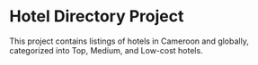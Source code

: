 # Hotel Directory Project

This project contains listings of hotels in Cameroon and globally, categorized into Top, Medium, and Low-cost hotels.